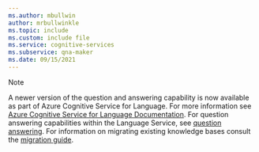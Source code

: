 ```yaml
---
ms.author: mbullwin
author: mrbullwinkle
ms.topic: include
ms.custom: include file
ms.service: cognitive-services
ms.subservice: qna-maker
ms.date: 09/15/2021
---
```


> [!NOTE]
> A newer version of the question and answering capability is now available as part of Azure Cognitive Service for Language. For more information see [Azure Cognitive Service for Language Documentation](../../language-service/index.yml). For question answering capabilities within the Language Service, see [question answering](../../language-service/question-answering/overview.md). For information on migrating existing knowledge bases consult the [migration guide](../../language-service/question-answering/how-to/migrate-qnamaker.md).